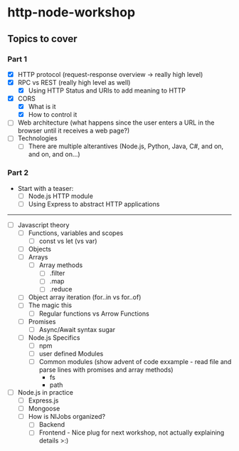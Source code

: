 # http-node-workshop

## Topics to cover

### Part 1

- [x] HTTP protocol (request-response overview -> really high level)
- [x] RPC vs REST (really high level as well)
  - [x] Using HTTP Status and URIs to add meaning to HTTP
- [x] CORS
  - [x] What is it
  - [x] How to control it
- [ ] Web architecture (what happens since the user enters a URL in the browser until it receives a web page?)
- [ ] Technologies
  - [ ] There are multiple alterantives (Node.js, Python, Java, C#, and on, and on, and on...)
  
### Part 2

- Start with a teaser:
  - [ ] Node.js HTTP module
  - [ ] Using Express to abstract HTTP applications
---

- [ ] Javascript theory
  - [ ] Functions, variables and scopes
    - [ ] const vs let (vs var) 
  - [ ] Objects
  - [ ] Arrays
    - [ ] Array methods
      - [ ] .filter
      - [ ] .map
      - [ ] .reduce
  - [ ] Object array iteration (for..in vs for..of)
  - [ ] The magic this
    - [ ] Regular functions vs Arrow Functions
  - [ ] Promises
    - [ ] Async/Await syntax sugar
  - [ ] Node.js Specifics
    - [ ] npm
    - [ ] user defined Modules
    - [ ] Common modules (show advent of code exxample - read file and parse lines with promises and array methods)
      - fs
      - path
- [ ] Node.js in practice
  - [ ] Express.js
  - [ ] Mongoose
  - [ ] How is NIJobs organized?
    - [ ] Backend
    - [ ] Frontend - Nice plug for next workshop, not actually explaining details >:)
